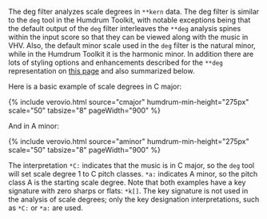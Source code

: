 

The deg filter analyzes scale degrees in `**kern` data.  The deg
filter is similar to the `deg` tool in the Humdrum Toolkit, with
notable exceptions being that the default output of the `deg` filter
interleaves the `**deg` analysis spines within the input score so
that they can be viewed along with the music in VHV.  Also, the
default minor scale used in the `deg` filter is the natural minor,
while in the Humdrum Toolkit it is the harmonic minor.  In addition
there are lots of styling options and enhancements described for
the `**deg` representation on [this page](/humdrum/scale_degrees)
and also summarized below.

Here is a basic example of scale degrees in C major:

{% include verovio.html
	source="cmajor"
	humdrum-min-height="275px"
	scale="50"
	tabsize="8"
	pageWidth="900"
%}
<script type="application/x-humdrum" id="cmajor">
!!!filter: deg
**kern
*k[]
*C:
4c
4d
4e
4f
4g
4a
4b
4cc
=
*-
</script>

And in A minor:

{% include verovio.html
	source="aminor"
	humdrum-min-height="275px"
	scale="50"
	tabsize="8"
	pageWidth="900"
%}
<script type="application/x-humdrum" id="aminor">
!!!filter: deg
**kern
*k[]
*a:
4A
4B
4c
4d
4e
4f
4g
4a
=
*-
</script>

The interpretation `*C:` indicates that the music is in C major, so the `deg`
tool will set scale degree 1 to C pitch classes. `*a:`  indicates A minor,
so the pitch class A is the starting scale degree.  Note that both examples
have a key signature with zero sharps or flats: `*k[]`.  The key signature
is not used in the analysis of scale degrees; only the key designation
interpretations, such as `*C:` or `*a:` are used.
